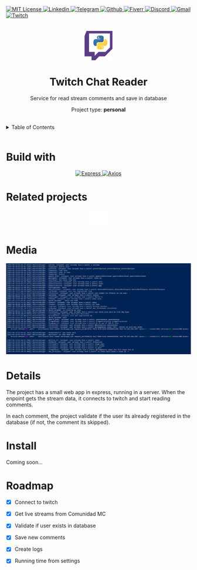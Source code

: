 <div><a href='https://github.com/darideveloper/twitch-chat-reader/blob/master/LICENSE' target='_blank'>
                <img src='https://img.shields.io/github/license/darideveloper/twitch-chat-reader.svg?style=for-the-badge' alt='MIT License' height='30px'/>
            </a><a href='https://www.linkedin.com/in/francisco-dari-hernandez-6456b6181/' target='_blank'>
                <img src='https://img.shields.io/static/v1?style=for-the-badge&message=LinkedIn&color=0A66C2&logo=LinkedIn&logoColor=FFFFFF&label=' alt='Linkedin' height='30px'/>
            </a><a href='https://t.me/darideveloper' target='_blank'>
                <img src='https://img.shields.io/static/v1?style=for-the-badge&message=Telegram&color=26A5E4&logo=Telegram&logoColor=FFFFFF&label=' alt='Telegram' height='30px'/>
            </a><a href='https://github.com/darideveloper' target='_blank'>
                <img src='https://img.shields.io/static/v1?style=for-the-badge&message=GitHub&color=181717&logo=GitHub&logoColor=FFFFFF&label=' alt='Github' height='30px'/>
            </a><a href='https://www.fiverr.com/darideveloper' target='_blank'>
                <img src='https://img.shields.io/static/v1?style=for-the-badge&message=Fiverr&color=222222&logo=Fiverr&logoColor=1DBF73&label=' alt='Fiverr' height='30px'/>
            </a><a href='https://discord.com/users/992019836811083826' target='_blank'>
                <img src='https://img.shields.io/static/v1?style=for-the-badge&message=Discord&color=5865F2&logo=Discord&logoColor=FFFFFF&label=' alt='Discord' height='30px'/>
            </a><a href='mailto:darideveloper@gmail.com?subject=Hello Dari Developer' target='_blank'>
                <img src='https://img.shields.io/static/v1?style=for-the-badge&message=Gmail&color=EA4335&logo=Gmail&logoColor=FFFFFF&label=' alt='Gmail' height='30px'/>
            </a><a href='https://www.twitch.tv/darideveloper' target='_blank'>
                <img src='https://img.shields.io/static/v1?style=for-the-badge&message=Twitch&color=b9a3e3&logo=Twitch&logoColor=ffffff&label=' alt='Twitch' height='30px'/>
            </a></div><div align='center'><br><br><img src='https://github.com/darideveloper/twitch-chat-reader/blob/master/logo.png?raw=true' alt='Twitch Chat Reader' height='80px'/>



# Twitch Chat Reader

Service for read stream comments and save in database

Project type: **personal**

</div><br><details>
            <summary>Table of Contents</summary>
            <ol>
<li><a href='#buildwith'>Build With</a></li>
<li><a href='#relatedprojects'>Related Projects</a></li>
<li><a href='#media'>Media</a></li>
<li><a href='#details'>Details</a></li>
<li><a href='#install'>Install</a></li>
<li><a href='#roadmap'>Roadmap</a></li></ol>
        </details><br>

# Build with

<div align='center'><a href='https://expressjs.com/' target='_blank'> <img src='https://cdn.svgporn.com/logos/express.svg' alt='Express' title='Express' height='50px'/> </a><a href='https://axios-http.com/es/' target='_blank'> <img src='https://cdn.svgporn.com/logos/axios.svg' alt='Axios' title='Axios' height='50px'/> </a></div>

# Related projects

<div align='center'><a href='https://github.com/darideveloper/comunidad-mc' target='_blank'> <img src='https://github.com/darideveloper/comunidad-mc/blob/master/app/static/app/imgs/logo_white.png?raw=true' alt='Comunidad Mc' title='Comunidad Mc' height='50px'/> </a></div>

# Media

![logs](https://github.com/darideveloper/twitch-chat-reader/blob/master/screenshots/logs.PNG?raw=true)

# Details

The project has a small web app in express, running in a server. When the enpoint gets the stream data, it connects to twitch  and start reading comments. 

In each comment, the project validate if the user its already registered in the database (if not, the comment its skipped).

# Install

Coming soon...

# Roadmap

- [x] Connect to twitch

- [x] Get live streams from Comunidad MC

- [x] Validate if user exists in database

- [x] Save new comments

- [x] Create logs

- [x] Running time from settings

